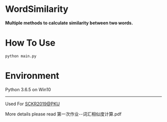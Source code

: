 # WordSimilarity
**Multiple methods to calculate similarity between two words.**

# How To Use

```python main.py```

# Environment
Python 3.6.5 on Win10

---

Used For [SCKR2019@PKU](http://59.108.48.12/lcwm/course/sckr2019/)

More details please read 第一次作业--词汇相似度计算.pdf
